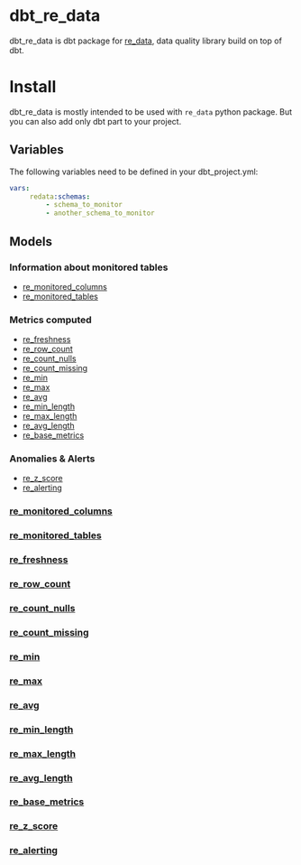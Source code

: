 # dbt_re_data

dbt_re_data is dbt package for [re_data](https://github.com/redata-team/redata), data quality library build on top of dbt.

# Install

dbt_re_data is mostly intended to be used with `re_data` python package. But you can also add only dbt part to your project.

## Variables
The following variables need to be defined in your dbt_project.yml:

```yaml
vars:
     redata:schemas:
         - schema_to_monitor
         - another_schema_to_monitor
```

## Models
### Information about monitored tables

- [re_monitored_columns](#re_monitored_columns)
- [re_monitored_tables](#re_monitored_tables)

### Metrics computed

- [re_freshness](#re_freshness)
- [re_row_count](#re_row_count)
- [re_count_nulls](#re_count_nulls)
- [re_count_missing](#re_count_missing)
- [re_min](#re_min)
- [re_max](#re_max)
- [re_avg](#re_avg)
- [re_min_length](#re_min_length)
- [re_max_length](#re_max_length)
- [re_avg_length](#re_avg_length)
- [re_base_metrics](#re_base_metrics)

### Anomalies & Alerts
- [re_z_score](#re_z_score)
- [re_alerting](#re_alerting)


 ### [re_monitored_columns](models/meta/re_monitored_columns.sql)
 ### [re_monitored_tables](models/meta/re_monitored_tables.sql)
 ### [re_freshness](models/metrics_queries/re_base_metrics.sql)
 ### [re_row_count](models/final_metrics/re_row_count.sql)
 ### [re_count_nulls](models/final_metrics/re_count_nulls.sql)
 ### [re_count_missing](models/final_metrics/re_count_missing.sql)
 ### [re_min](models/final_metrics/re_min.sql)
 ### [re_max](models/final_metrics/re_max.sql)
 ### [re_avg](models/final_metrics/re_avg.sql)
 ### [re_min_length](models/final_metrics/re_min_length.sql)
 ### [re_max_length](models/final_metrics/re_max_length.sql)
 ### [re_avg_length](models/final_metrics/re_avg_length.sql)
 ### [re_base_metrics](models/final_metrics/re_base_metrics.sql)
 
 ### [re_z_score](models/final_metrics/re_z_score.sql)
 ### [re_alerting](models/final_metrics/re_alerting.sql)
 
